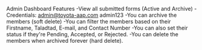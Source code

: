 Admin Dashboard Features
-View all submitted forms (Active and Archive)
-Credentials:
admin@toyota-aap.com
admin123
-You can archive the members (soft delete)
-You can filter the members based on their Firstname, Taladtad, E-mail, and Contact Number
-You can also set their status if they're Pending, Accepted, or Rejected.
-You can delete the members when archived forever (hard delete).